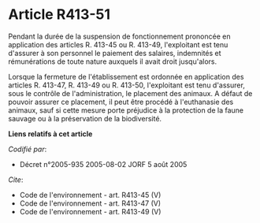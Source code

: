# Article R413-51

Pendant la durée de la suspension de fonctionnement prononcée en application des articles R. 413-45 ou R. 413-49,
l'exploitant est tenu d'assurer à son personnel le paiement des salaires, indemnités et rémunérations de toute nature
auxquels il avait droit jusqu'alors. 

Lorsque la fermeture de l'établissement est ordonnée en application des articles R. 413-47, R. 413-49 ou R. 413-50,
l'exploitant est tenu d'assurer, sous le contrôle de l'administration, le placement des animaux. A défaut de pouvoir assurer
ce placement, il peut être procédé à l'euthanasie des animaux, sauf si cette mesure porte préjudice à la protection de la
faune sauvage ou à la préservation de la biodiversité.

**Liens relatifs à cet article**

_Codifié par_:

  - Décret n°2005-935 2005-08-02 JORF 5 août 2005

_Cite_:

  - Code de l'environnement - art. R413-45 (V)
  - Code de l'environnement - art. R413-47 (V)
  - Code de l'environnement - art. R413-49 (V)
